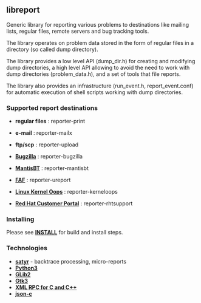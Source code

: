 ## libreport

Generic library for reporting various problems to destinations like mailing
lists, regular files, remote servers and bug tracking tools.

The library operates on problem data stored in the form of regular files in
a directory (so called dump directory).

The library provides a low level API (dump_dir.h) for creating and modifying
dump directories, a high level API allowing to avoid the need to work with dump
directories (problem_data.h), and a set of tools that file reports.

The library also provides an infrastructure (run_event.h, report_event.conf)
for automatic execution of shell scripts working with dump directories.


### Supported report destinations
- **regular files**  : reporter-print
- **e-mail**         : reporter-mailx
- **ftp/scp**        : reporter-upload
- [**Bugzilla**](https://bugzilla.redhat.com)                 : reporter-bugzilla
- [**MantisBT**](https://bugs.centos.org)                     : reporter-mantisbt
- [**FAF**](https://retrace.fedoraproject.org/faf/summary/)   : reporter-ureport

- [**Linux Kernel Oops**](http://www.kerneloops.org/)       : reporter-kerneloops
- [**Red Hat Customer Portal**](https://access.redhat.com/) : reporter-rhtsupport


### Installing
Please see [**INSTALL**](INSTALL) for build and install steps.


### Technologies
* [**satyr**](https://github.com/abrt/satyr) - backtrace processing, micro-reports
* [**Python3**](https://www.python.org/) 
* [**GLib2**](https://developer.gnome.org/glib/)
* [**Gtk3**](https://developer.gnome.org/gtk3) 
* [**XML RPC for C and C++**](http://xmlrpc-c.sourceforge.net/) 
* [**json-c**](https://github.com/json-c/json-c) 
